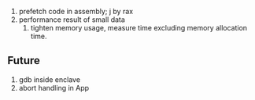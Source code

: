 1. prefetch code in assembly; j by rax
1. performance result of small data
    1. tighten memory usage, measure time excluding memory allocation time.

Future
---

1. gdb inside enclave
1. abort handling in App
